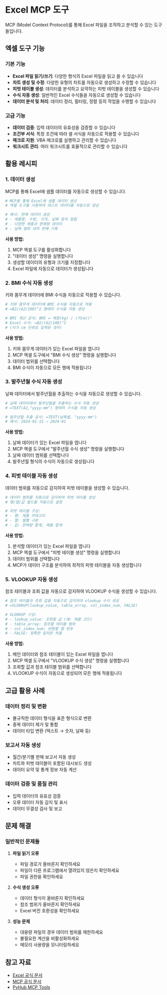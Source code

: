 # Excel MCP 도구

MCP (Model Context Protocol)를 통해 Excel 파일을 조작하고 분석할 수 있는 도구들입니다.

## 엑셀 도구 기능

### 기본 기능
- **Excel 파일 읽기/쓰기**: 다양한 형식의 Excel 파일을 읽고 쓸 수 있습니다
- **차트 생성 및 수정**: 다양한 유형의 차트를 자동으로 생성하고 수정할 수 있습니다
- **피벗 테이블 생성**: 데이터를 분석하고 요약하는 피벗 테이블을 생성할 수 있습니다
- **수식 자동 생성**: 일반적인 Excel 수식들을 자동으로 생성할 수 있습니다
- **데이터 분석 및 처리**: 데이터 정리, 필터링, 정렬 등의 작업을 수행할 수 있습니다

### 고급 기능
- **데이터 검증**: 입력 데이터의 유효성을 검증할 수 있습니다
- **조건부 서식**: 특정 조건에 따라 셀 서식을 자동으로 적용할 수 있습니다
- **매크로 지원**: VBA 매크로를 실행하고 관리할 수 있습니다
- **워크시트 관리**: 여러 워크시트를 효율적으로 관리할 수 있습니다

## 활용 레시피

### 1. 데이터 생성

MCP를 통해 Excel에 샘플 데이터를 자동으로 생성할 수 있습니다.

```python
# MCP를 통해 Excel에 샘플 데이터 생성
# 엑셀 도구를 사용하여 테스트 데이터를 자동으로 생성

# 예시: 판매 데이터 생성
# - 제품명, 수량, 가격, 날짜 등의 컬럼
# - 다양한 제품과 판매량 데이터
# - 날짜 범위 내의 판매 기록
```

**사용 방법:**
1. MCP 엑셀 도구를 활성화합니다
2. "데이터 생성" 명령을 실행합니다
3. 생성할 데이터의 유형과 크기를 지정합니다
4. Excel 파일에 자동으로 데이터가 생성됩니다

### 2. BMI 수식 자동 생성

키와 몸무게 데이터에 BMI 수식을 자동으로 적용할 수 있습니다.

```python
# 키와 몸무게 데이터에 BMI 수식을 자동으로 적용
# =B2/(A2/100)^2 형태의 수식을 자동 생성

# BMI 계산 공식: BMI = 체중(kg) / (키(m))²
# Excel 수식: =B2/(A2/100)^2
# (키가 cm 단위로 입력된 경우)
```

**사용 방법:**
1. 키와 몸무게 데이터가 있는 Excel 파일을 엽니다
2. MCP 엑셀 도구에서 "BMI 수식 생성" 명령을 실행합니다
3. 데이터 범위를 선택합니다
4. BMI 수식이 자동으로 모든 행에 적용됩니다

### 3. 발주년월 수식 자동 생성

날짜 데이터에서 발주년월을 추출하는 수식을 자동으로 생성할 수 있습니다.

```python
# 날짜 데이터에서 발주년월을 추출하는 수식 자동 생성
# =TEXT(A2,"yyyy-mm") 형태의 수식을 자동 생성

# 발주년월 추출 공식: =TEXT(날짜셀, "yyyy-mm")
# 예시: 2024-01-15 → 2024-01
```

**사용 방법:**
1. 날짜 데이터가 있는 Excel 파일을 엽니다
2. MCP 엑셀 도구에서 "발주년월 수식 생성" 명령을 실행합니다
3. 날짜 데이터 범위를 선택합니다
4. 발주년월 형식의 수식이 자동으로 생성됩니다

### 4. 피벗 테이블 자동 생성

데이터 범위를 자동으로 감지하여 피벗 테이블을 생성할 수 있습니다.

```python
# 데이터 범위를 자동으로 감지하여 피벗 테이블 생성
# 행/열/값 필드를 자동으로 설정

# 피벗 테이블 구성:
# - 행: 제품 카테고리
# - 열: 월별 구분
# - 값: 판매량 합계, 매출 합계
```

**사용 방법:**
1. 분석할 데이터가 있는 Excel 파일을 엽니다
2. MCP 엑셀 도구에서 "피벗 테이블 생성" 명령을 실행합니다
3. 데이터 범위를 선택합니다
4. MCP가 데이터 구조를 분석하여 최적의 피벗 테이블을 자동 생성합니다

### 5. VLOOKUP 자동 생성

참조 테이블과 조회 값을 자동으로 감지하여 VLOOKUP 수식을 생성할 수 있습니다.

```python
# 참조 테이블과 조회 값을 자동으로 감지하여 vlookup 수식 생성
# =VLOOKUP(lookup_value, table_array, col_index_num, FALSE)

# VLOOKUP 구성:
# - lookup_value: 조회할 값 (예: 제품 코드)
# - table_array: 참조할 테이블 범위
# - col_index_num: 반환할 열 번호
# - FALSE: 정확한 일치만 허용
```

**사용 방법:**
1. 메인 데이터와 참조 테이블이 있는 Excel 파일을 엽니다
2. MCP 엑셀 도구에서 "VLOOKUP 수식 생성" 명령을 실행합니다
3. 조회할 값과 참조 테이블 범위를 선택합니다
4. VLOOKUP 수식이 자동으로 생성되어 모든 행에 적용됩니다

## 고급 활용 사례

### 데이터 정리 및 변환
- 불규칙한 데이터 형식을 표준 형식으로 변환
- 중복 데이터 제거 및 통합
- 데이터 타입 변환 (텍스트 → 숫자, 날짜 등)

### 보고서 자동 생성
- 월간/분기별 판매 보고서 자동 생성
- 차트와 피벗 테이블이 포함된 대시보드 생성
- 데이터 요약 및 통계 정보 자동 계산

### 데이터 검증 및 품질 관리
- 입력 데이터의 유효성 검증
- 오류 데이터 자동 감지 및 표시
- 데이터 무결성 검사 및 보고

## 문제 해결

### 일반적인 문제들

1. **파일 읽기 오류**
   - 파일 경로가 올바른지 확인하세요
   - 파일이 다른 프로그램에서 열려있지 않은지 확인하세요
   - 파일 권한을 확인하세요

2. **수식 생성 오류**
   - 데이터 형식이 올바른지 확인하세요
   - 참조 범위가 올바른지 확인하세요
   - Excel 버전 호환성을 확인하세요

3. **성능 문제**
   - 대용량 파일의 경우 데이터 범위를 제한하세요
   - 불필요한 계산을 비활성화하세요
   - 메모리 사용량을 모니터링하세요

## 참고 자료

- [Excel 공식 문서](https://support.microsoft.com/ko-kr/excel)
- [MCP 공식 문서](https://modelcontextprotocol.io/)
- [PyHub MCP Tools](https://mcp.pyhub.kr/)
